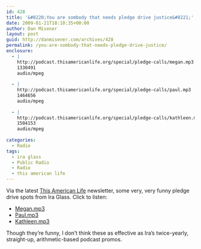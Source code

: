 ```yaml
---
id: 428
title: '&#8220;You are sombody that needs pledge drive justice&#8221;'
date: 2009-01-21T18:10:35+00:00
author: Dan Misener
layout: post
guid: http://danmisener.com/archives/428
permalink: /you-are-sombody-that-needs-pledge-drive-justice/
enclosure:
  - |
    http://podcast.thisamericanlife.org/special/pledge-calls/megan.mp3
    1330491
    audio/mpeg
    
  - |
    http://podcast.thisamericanlife.org/special/pledge-calls/paul.mp3
    1464656
    audio/mpeg
    
  - |
    http://podcast.thisamericanlife.org/special/pledge-calls/kathleen.mp3
    1504153
    audio/mpeg
    
categories:
  - Radio
tags:
  - ira glass
  - Public Radio
  - Radio
  - this american life
---
```

Via the latest [This American Life](http://thislife.org/) newsletter, some very, very funny pledge drive spots from Ira Glass. Click to listen:

  * [Megan.mp3](http://podcast.thisamericanlife.org/special/pledge-calls/megan.mp3)
  * [Paul.mp3](http://podcast.thisamericanlife.org/special/pledge-calls/paul.mp3)
  * [Kathleen.mp3](http://podcast.thisamericanlife.org/special/pledge-calls/kathleen.mp3)

Though they&#8217;re funny, I don&#8217;t think these as effective as Ira&#8217;s twice-yearly, straight-up, arithmetic-based podcast promos.